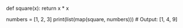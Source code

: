 def square(x):
    return x * x

numbers = [1, 2, 3]
print(list(map(square, numbers)))  # Output: [1, 4, 9]
